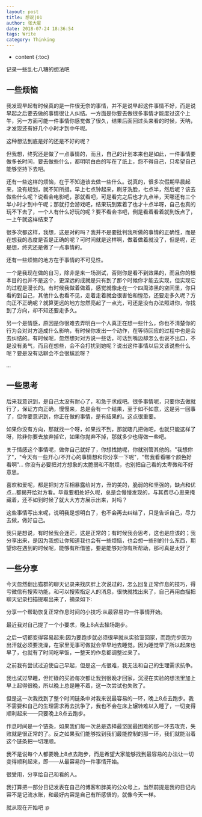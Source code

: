 ```yaml
---
layout: post 
title: 想说|01
author: 张大星
date: 2018-07-24 18:36:54
tags: Write
category: Thinking
---
```

* content
{:toc}

记录一些乱七八糟的想法吧
 
  
   
  
  
## 一些烦恼

我发现早起有时候真的是一件很无奈的事情，并不是说早起这件事情不好，而是说早起之后要去做的事情很让人纠结。一方面是你要去做很多事情才能度过这个上午，另一方面可能一件事情你感觉做了很久，结果后面回过头来看的时候，天呐，才发现还有好几个小时才到中午呢。

这种想法到底是好的还是不好的呢？

但我想，终究还是做了一点事情的，而且，自己的计划本来也是如此，一件事情要做多长时间，要去做些什么，都明明白白的写在了纸上，怨不得自己，只希望自己能够坚持下去吧。

还有一些这样的烦恼，在于不知道该去做一些什么。说真的，很多次假期早晨起来，没有规划，就不知所措。早上七点钟起来，刷牙洗脸，七点半，然后呢？该去做些什么呢？说看会电影吧，那就看吧，可是看完之后也才九点半，天哪还有三个半小时才到中午呢；那就打会游戏吧，结果玩到累着了也才十点半呀，自己也真的玩不下去了，一个人有什么好玩的呢？要不看会书吧，倒是看着看着就到饭点了，一上午就这样结束了

很多次都这样，我想，这是对的吗？我并不是要批判我所做的事情的正确性，而是在想我的态度是否是正确的呢？可时间就是这样啊，做着做着就没了，但是呢，还是想，终究还是做了一点事情的。

还有一些烦恼的地方在于事情的不可见性。

一个是我现在做的自习，除非是来一场测试，否则你是看不到效果的，而且你的根本目的也并不是这个，更深远的成就是只有到了那个时候你才能去实现，但实现它的过程是漫长的。有时候我做着做着，感觉就像走在一个四周漆黑的空间里，你只看的到自己，其他什么也看不见，走着走着就会很害怕和惶恐，还要走多久呢？方向正不正确呢？就算更远的地方忽然亮起了一点光，可还是没有办法照进你，你找到了方向，却不知还要走多久。

另一个是情感，原因是你很难去弄明白一个人真正在想一些什么，你也不清楚你的行为会对对方造成什么影响，有时候你发出一个动作，在等待回应的过程中也是会去纠结的。有时候呢，忽然想对对方说一些话，可话到嘴边却怎么也说不出口，不是没有勇气，而且在想些，会不会打扰到她呢？说出这件事情以后又该说些什么呢？要是没有话聊会不会很尴尬呀？

...

## 一些思考

后来我意识到，是自己太没有耐心了，和急于求成吧。很多事情呢，只要你去做就行了，保证方向正确，慢慢来，总是会有一个结果，至于如不如意，这是另一回事了，但你要意识到，你正在做的事情，是有结果的。这点很重要。

如果你没有方向，那就找一个呀，如果找不到，那就瞎几把做吧，也就只能这样了呀，除非你要去放弃掉它，如果你抛弃不掉，那就多少也得做一些吧。

关于情感这个事情呢，做你自己就好了，你想找她呢，你就别管其他的。"我想你了"，"今天有一些开心/不开心的事情想和你分享一下呢"，"帮我看看哪个颜色好看啊"... 你没有必要把对方想象的太脆弱和不耐烦，也别把自己看的太卑微和不好意思。

喜欢和爱呢，都是把对方互相暴露给对方，丑的美的，脆弱的和坚强的，缺点和优点...都揭开给对方看。毕竟要相处好久呢，总是会慢慢发现的，与其费尽心思来掩藏着，还不如到时候了就大大方方展示出来，对吗？

这些事情写出来呢，说明我是想明白了，也不会再去纠结了，只是告诉自己，尽力去做，做好自己。

我只是想说，有时候我会迷茫，这是正常的；有时候我会思考，这也是应该的；我分享出来，是因为我想让你知道我也会有一些烦恼，也会想一些别的什么东西，期望你在遇到的时候呢，能够有所借鉴，要是能够对你有所帮助，那可真是太好了

## 一些分享

今天忽然翻出猫群的聊天记录来找庆胖上次说过的，怎么回复正常作息的技巧，得亏微信有搜索功能，和可以搜索指定人的消息，很快就找出来了，自己再用白描把聊天记录扫描提取出来了，摘录如下:

分享一个帮助恢复正常作息时间的小技巧:从最容易的一件事情开始。

最近我对自己提了一个小要求，晚上8点去操场跑步。

之后一切都变得容易起来:因为要跑步就必须很早就从实验室回家，而跑完步因为出汗就必须要洗澡，在家里无事可做就会早早地去睡觉。因为睡觉早了所以起床也早了，也就有了时间吃早饭，一整天的作息都调整过来了。

之前我有尝试过迫使自己早起，但是这一点很难，我无法和自己的生理需求抗争。

我也试过早睡，但忙碌的买验每次都让我到很晚才回家，沉浸在实验的想法里加上早上起得很晚，所以晚上总是睡不着，这一次尝试也失败了。

但是这一次我找到了整个时间链条中对我来说最容易的一环，晚上8点去跑步。我不需要和自己的生理需求再去抗争了，我也不会在床上辗转难以入睡了，一切变得顺利起来——只要晚上8点去跑步。

作息时间是一个链条，如果我们每一次总是选择最坚固最困难的那一环去攻克，失败就是很正常的了。反之如果我们能够找到我们最能控制的那一环，我们就能沿着这个链条把一切理顺。

我不是说每个人都要晚上8点去跑步，而是希望大家能够找到最容易的办法让一切变得顺利起来，即——从最容易的一件事情开始。

很受用，分享给自己和看的人。

我打算把一部分日记发表在自己的博客和胖美的公众号上，当然前提是我的日记内容不是记流水账，和最好内容是自己有所感悟的，就像今天一样。

就从现在开始吧 :p

